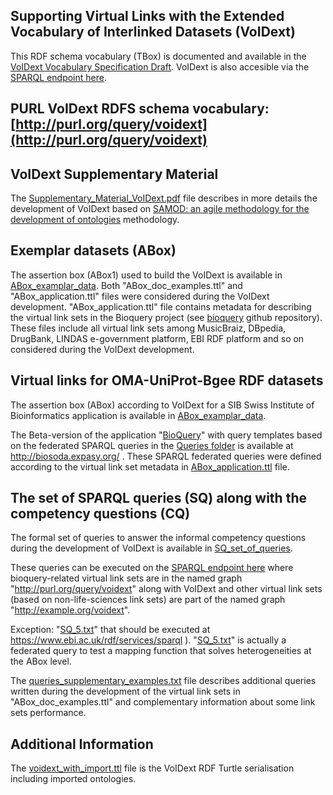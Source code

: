 ## Supporting Virtual Links with the Extended Vocabulary of Interlinked Datasets (VoIDext)

This RDF schema vocabulary (TBox) is documented and available in the [VoIDext Vocabulary Specification Draft](https://biosoda.github.io/voidext/). 
VoIDext is also accesible via the [SPARQL endpoint here](http://biosoda.expasy.org:8890/sparql).

## PURL VoIDext RDFS schema vocabulary: [http://purl.org/query/voidext](http://purl.org/query/voidext)

## VoIDext Supplementary Material 
The [Supplementary_Material_VoIDext.pdf](Supplementary_Material_VoIDext.pdf) file describes in more details the development of VoIDext based on [SAMOD: an agile methodology for the development of ontologies](http://essepuntato.github.io/samod/) methodology.

## Exemplar datasets (ABox)
The assertion box (ABox1) used to build the VoIDext is available in [ABox_examplar_data](ABox_examplar_data).
Both  "ABox_doc_examples.ttl" and "ABox_application.ttl" files were considered during the VoIDext development. "ABox_application.ttl" file contains metadata for describing the virtual link sets in the Bioquery project (see [bioquery](https://github.com/biosoda/bioquery/) github repository). 
These files include all virtual link sets among MusicBraiz, DBpedia, DrugBank, LINDAS e-government platform, EBI RDF platform and so on considered during the VoIDext development.

## Virtual links for OMA-UniProt-Bgee RDF datasets  
The assertion box (ABox) according to VoIDext for a SIB Swiss Institute of Bioinformatics application is available in [ABox_examplar_data](ABox_examplar_data).

The Beta-version of the application "[BioQuery](http://biosoda.expasy.org)" with query templates based on the federated SPARQL queries in the [Queries folder](https://github.com/biosoda/bioquery/tree/master/Queries) is available at http://biosoda.expasy.org/ . 
These SPARQL federated queries were defined according to the virtual link set metadata in [ABox_application.ttl](ABox_examplar_data) file. 

## The set of SPARQL queries (SQ) along with the competency questions (CQ)
The formal set of queries to answer the informal competency questions during the development of VoIDext is available in
 [SQ_set_of_queries](SQ_set_of_queries). 
 
These queries can be executed on the [SPARQL endpoint here](http://biosoda.expasy.org:8890/sparql) where bioquery-related virtual link sets are in the named graph "http://purl.org/query/voidext" along with VoIDext and other virtual link sets (based on non-life-sciences link sets) are part of the named graph "http://example.org/voidext".
 
Exception: "[SQ_5.txt](https://github.com/biosoda/voidext/blob/master/SQ_set_of_queries/SQ_5.txt)" that should be executed at https://www.ebi.ac.uk/rdf/services/sparql ). "[SQ_5.txt](https://github.com/biosoda/voidext/blob/master/SQ_set_of_queries/SQ_5.txt)" is actually a federated query to test a mapping function that solves heterogeneities at the ABox level.

The [queries_supplementary_examples.txt](ABox_examplar_data/queries_supplementary_examples.txt) file describes additional queries written during the development of the virtual link sets in "ABox_doc_examples.ttl" and complementary information about some link sets performance.

## Additional Information
The [voidext_with_import.ttl](https://github.com/biosoda/voidext/blob/master/voidext_with_import.ttl) file is the VoIDext RDF Turtle serialisation including imported ontologies.
